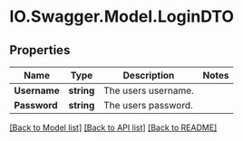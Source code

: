 # IO.Swagger.Model.LoginDTO
## Properties

Name | Type | Description | Notes
------------ | ------------- | ------------- | -------------
**Username** | **string** | The users username. | 
**Password** | **string** | The users password. | 

[[Back to Model list]](../README.md#documentation-for-models) [[Back to API list]](../README.md#documentation-for-api-endpoints) [[Back to README]](../README.md)

